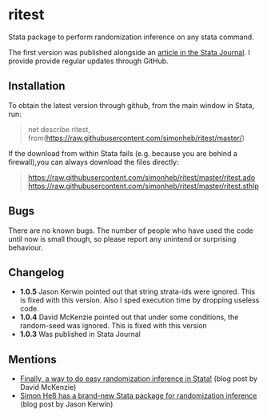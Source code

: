 # ritest
Stata package to perform randomization inference on any stata command.

The first version was published alongside an [article in the Stata Journal](http://www.stata-journal.com/article.html?article=st0489). I provide provide regular updates through GitHub.

## Installation
To obtain the latest version through github, from the main window in Stata, run:
>  net describe ritest, from(https://raw.githubusercontent.com/simonheb/ritest/master/)

If the download from within Stata fails (e.g. because you are behind a firewall),you can always download the files directly: 
>  https://raw.githubusercontent.com/simonheb/ritest/master/ritest.ado
>  https://raw.githubusercontent.com/simonheb/ritest/master/ritest.sthlp

## Bugs
There are no known bugs. The number of people who have used the code until now is small though, so please report any unintend or surprising behaviour. 

## Changelog
 - **1.0.5** Jason Kerwin pointed out that string strata-ids were ignored. This is fixed with this version. Also I sped execution time by dropping useless code.
 - **1.0.4** David McKenzie pointed out that under some conditions, the random-seed was ignored. This is fixed with this version
 - **1.0.3** Was published in Stata Journal

## Mentions
 - [Finally, a way to do easy randomization inference in Stata!](http://blogs.worldbank.org/impactevaluations/finally-way-do-easy-randomization-inference-stata) (blog post by David McKenzie)
 - [Simon Heß has a brand-new Stata package for randomization inference](https://jasonkerwin.com/nonparibus/2017/09/27/simon-hes-brand-new-stata-package-randomization-inference/) (blog post by Jason Kerwin)
